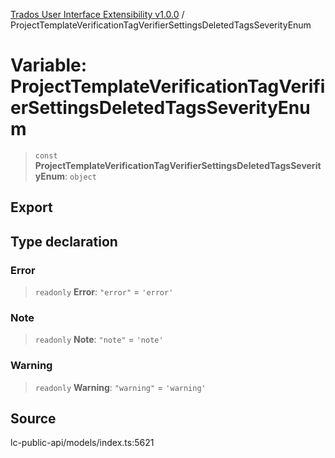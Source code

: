 [Trados User Interface Extensibility v1.0.0](../wiki/globals) / ProjectTemplateVerificationTagVerifierSettingsDeletedTagsSeverityEnum

# Variable: ProjectTemplateVerificationTagVerifierSettingsDeletedTagsSeverityEnum

> `const` **ProjectTemplateVerificationTagVerifierSettingsDeletedTagsSeverityEnum**: `object`

## Export

## Type declaration

### Error

> `readonly` **Error**: `"error"` = `'error'`

### Note

> `readonly` **Note**: `"note"` = `'note'`

### Warning

> `readonly` **Warning**: `"warning"` = `'warning'`

## Source

lc-public-api/models/index.ts:5621
